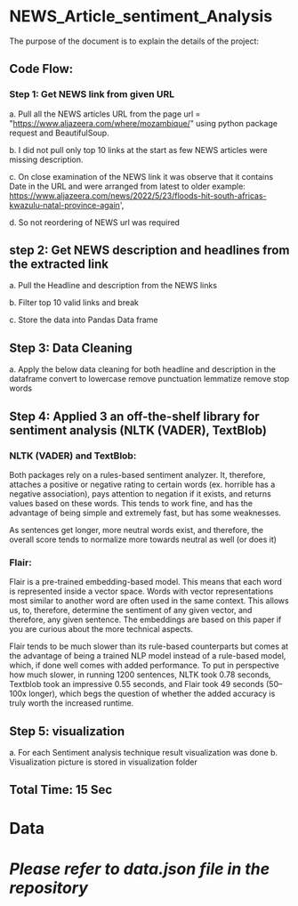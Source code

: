 # NEWS_Article_sentiment_Analysis

The purpose of the document is to explain the details of the project:

## Code Flow:

### Step 1: Get NEWS link from given URL 
a. Pull all the NEWS articles URL from the page url = "https://www.aljazeera.com/where/mozambique/" using python package request and BeautifulSoup.

b. I did not pull only top 10 links at the start as few NEWS articles were missing description.

c. On close examination of the NEWS link it was observe that it contains Date in the URL and were arranged from latest to older 
example: https://www.aljazeera.com/news/2022/5/23/floods-hit-south-africas-kwazulu-natal-province-again',

d. So not reordering of NEWS url was required 

## step 2: Get NEWS description and headlines from the extracted link 
a. Pull the Headline and description from the NEWS links 

b. Filter top 10 valid links and break

c. Store the data into Pandas Data frame 

## Step 3: Data Cleaning 
a. Apply the below data cleaning for both headline and description in the dataframe
    convert to lowercase 
    remove punctuation
    lemmatize
    remove stop words

## Step 4: Applied 3 an off-the-shelf library for sentiment analysis (NLTK (VADER), TextBlob)

### NLTK (VADER) and TextBlob:
Both packages rely on a rules-based sentiment analyzer. It, therefore, attaches a positive or negative rating to certain words (ex. horrible has a negative association), pays attention to negation if it exists, and returns values based on these words. This tends to work fine, and has the advantage of being simple and extremely fast, but has some weaknesses.

As sentences get longer, more neutral words exist, and therefore, the overall score tends to normalize more towards neutral as well (or does it)

### Flair:
Flair is a pre-trained embedding-based model. This means that each word is represented inside a vector space. Words with vector representations most similar to another word are often used in the same context. This allows us, to, therefore, determine the sentiment of any given vector, and therefore, any given sentence. The embeddings are based on this paper if you are curious about the more technical aspects.

Flair tends to be much slower than its rule-based counterparts but comes at the advantage of being a trained NLP model instead of a rule-based model, which, if done well comes with added performance. To put in perspective how much slower, in running 1200 sentences, NLTK took 0.78 seconds, Textblob took an impressive 0.55 seconds, and Flair took 49 seconds (50–100x longer), which begs the question of whether the added accuracy is truly worth the increased runtime.

## Step 5: visualization
a. For each Sentiment analysis technique result visualization was done 
b. Visualization picture is stored in visualization folder

## Total Time: 15 Sec

# Data 
# *Please refer to data.json file in the repository*
